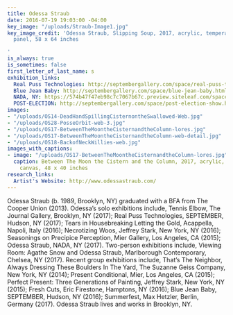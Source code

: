 ```yaml
---
title: Odessa Straub
date: 2016-07-19 19:03:00 -04:00
key_image: "/uploads/Straub-Image1.jpg"
key_image_credit: 'Odessa Straub, Slipping Soup, 2017, acrylic, tempera, latex on
  panel, 58 x 64 inches

'
is_always: true
is_sometimes: false
first_letter_of_last_name: s
exhibition_links:
  Real Puss Technologies: http://septembergallery.com/space/real-puss-technologies.html
  Blue Jean Baby: http://septembergallery.com/space/blue-jean-baby.html
  NADA, NY: https://574b47f47eb98c7c7067b67c.preview.siteleaf.com/space/nada.html
  POST-ELECTION: http://septembergallery.com/space/post-election-show.html
images:
- "/uploads/OS14-DeadHandSpillingCisternontheSwallowed-Web.jpg"
- "/uploads/OS28-PosseOrbit-web-3.jpg"
- "/uploads/OS17-BetweenTheMoontheCisternandtheColumn-lores.jpg"
- "/uploads/OS17-BetweenTheMoontheCisternandtheColumn-web-detail.jpg"
- "/uploads/OS18-BackofNeckWillies-web.jpg"
images_with_captions:
- image: "/uploads/OS17-BetweenTheMoontheCisternandtheColumn-lores.jpg"
  caption: Between The Moon the Cistern and the Column, 2017, acrylic, wool, fur on
    canvas, 48 x 40 inches
research_links:
  Artist's Website: http://www.odessastraub.com/
---
```


Odessa Straub (b. 1989, Brooklyn, NY) graduated with a BFA from The Cooper Union (2013). Odessa’s solo exhibitions include, Tennis Elbow, The Journal Gallery, Brooklyn, NY (2017); Real Puss Technologies, SEPTEMBER, Hudson, NY (2017); Tears in Housebreaking Letting the Gold, Acappella, Napoli, Italy (2016); Necrotizing Woos, Jeffrey Stark, New York, NY (2016); Seasonings on Precipice Perception, Mier Gallery, Los Angeles, CA (2015); Odessa Straub, NADA, NY (2017). Two-person exhibitions include, Viewing Room: Agathe Snow and Odessa Straub, Marlborough Contemporary, Chelsea, NY (2017). Recent group exhibitions include, That’s The Neighbor, Always Dressing These Boulders In The Yard, The Suzanne Geiss Company, New York, NY (2014); Present Conditional, Mier, Los Angeles, CA (2015); Perfect Present: Three Generations of Painting, Jeffrey Stark, New York, NY (2015); Fresh Cuts, Eric Firestone, Hamptons, NY (2016); Blue Jean Baby, SEPTEMBER, Hudson, NY (2016); Summerfest, Max Hetzler, Berlin, Germany (2017). Odessa Straub lives and works in Brooklyn, NY.